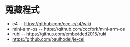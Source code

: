 # 蒐藏程式

* c4 -- https://github.com/ccc-c/c4/wiki
* mini-arm-os -- https://github.com/cccfork/mini-arm-os
* rubi -- https://github.com/embedded2015/rubi
* https://github.com/paulhodel/jexcel


